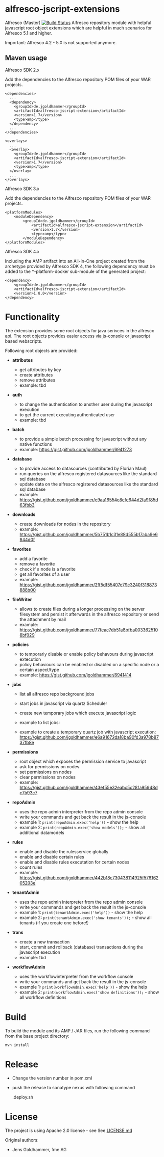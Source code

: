 alfresco-jscript-extensions
===========================

Alfresco  (Master) [![Build Status](https://travis-ci.org/jgoldhammer/alfresco-jscript-extensions.svg?branch=master)](https://travis-ci.org/jgoldhammer/alfresco-jscript-extensions)
Alfresco repository module with helpful javascript root object extensions which are helpful in much scenarios for Alfresco 5.1 and higher.

Important: Alfresco 4.2 - 5.0 is not supported anymore.

Maven usage
------------------------------

Alfresco SDK 2.x

Add the dependencies to the Alfresco repository POM files of your WAR projects.

    <dependencies>
      ...
      <dependency>
        <groupId>de.jgoldhammer</groupId>
        <artifactId>alfresco-jscript-extension</artifactId>
        <version>1.7</version>
        <type>amp</type>
      </dependency>
      ...
    </dependencies>

    <overlays>
      ...
      <overlay>
        <groupId>de.jgoldhammer</groupId>
        <artifactId>alfresco-jscript-extension</artifactId>
        <version>1.7</version>
        <type>amp</type>
      </overlay>
      ...
    </overlays>

Alfresco SDK 3.x

Add the dependencies to the Alfresco repository POM files of your WAR projects.

	<platformModules>
		<moduleDependency>
			<groupId>de.jgoldhammer</groupId>
	        	<artifactId>alfresco-jscript-extension</artifactId>
	        	<version>1.7</version>
	        	<type>amp</type>
        	</moduleDependency>
	</platformModules>

Alfresco SDK 4.x

Including the AMP artifact into an All-in-One project created from the archetype provided by Alfresco SDK 4, the following dependency must be added to the *-platform-docker sub-module of the generated project:

	<dependency>
		<groupId>de.jgoldhammer</groupId>
		<artifactId>alfresco-jscript-extension</artifactId>
		<version>1.8.0</version>
	</dependency>

# Functionality

The extension provides some root objects for java serivces in the alfresco api.
The root objects provides easier access via js-console or javascript based webscripts.

Following root objects are provided:
* **attributes**
	* get attributes by key
	* create attributes
	* remove attributes
	* example: tbd
	
* **auth**
	* to change the authentication to another user during the javascript execution
	* to get the current executing authenticated user
	* example: tbd
		
* **batch** 
	* to provide a simple batch processing for javascript without any native functions
	* example: https://gist.github.com/jgoldhammer/6941273
	
* **database** 
	* to provide access to datasources (contributed by Florian Maul)
	* run queries on the alfresco registered datasources like the standard sql database
	* update data on the alfresco registered datasources like the standard sql database
	* example: https://gist.github.com/jgoldhammer/e9aa16554e8cfe644d2fa9f85d63fbb3

* **downloads**
	* create downloads for nodes in the repository 
	* example: https://gist.github.com/jgoldhammer/5b751b1c31e88d555b17aba9e6944d0f

* **favorites**
	* add a favorite
	* remove a favorite
	* check if a node is a favorite
	* get all favorites of a user
	* example: https://gist.github.com/jgoldhammer/2ff5df55407c79c3240f318873888b00

* **fileWriter**
	* allows to create files during a longer processing on the server filesystem and persist it afterwards in the alfresco 
	repository or send the attachment by mail 
	* example: https://gist.github.com/jgoldhammer/77feac7db51a8bfba0033625108bf029
	
* **policies** 
	* to temporarly disable or enable policy behavours during javascript extecution
	* policy behaviours can be enabled or disabled on a specific node or a certain aspect/type
	* example: https://gist.github.com/jgoldhammer/6941414
	
* **jobs** 
	* list all alfresco repo background jobs
	* start jobs in javascript via quartz Scheduler
	* create new temporary jobs which execute javascript logic
	
	* example to list jobs:
	* example to create a temporary quartz job with javascript execution: 
	 https://gist.github.com/jgoldhammer/e6a91672da18ba90fd3a978b8737fb8e
	
* **permissions**
	* root object which exposes the permission service to javascript
	* ask for permissions on nodes
	* set permissions on nodes
	* clear permissions on nodes
	* example: https://gist.github.com/jgoldhammer/43ef55e32eabc5c281a95948dc7b93c7

* **repoAdmin** 
	* uses the repo admin interpreter from the repo admin console
	* write your commands and get back the result in the js-console
	* example 1: ```print(repoAdmin.exec('help'))``` - show the help
	* example 2: ```print(reopAdmin.exec('show models'));```  - show all additional datamodels
	
	
* **rules** 
	* enable and disable the rulesservice globally
	* enable and disable certain rules
	* enable and disable rules executation for certain nodes
	* count rules
	* example: https://gist.github.com/jgoldhammer/442b18c730438114925f57616205203e
	
* **tenantAdmin** 
	* uses the repo admin interpreter from the repo admin console
	* write your commands and get back the result in the js-console
	* example 1: ```print(tenantAdmin.exec('help'))``` - show the help
	* example 2: ```print(tenantAdmin.exec('show tenants'));```  - show all tenants (if you create one before!)
	
* **trans** 
	* create a new transaction
	* start, commit and rollback (database) transactions during the javascript execution
	* example: tbd
	
* **workflowAdmin** 
	* uses the workflowinterpreter from the workflow console
	* write your commands and get back the result in the js-console
	* example 1: ```print(workflowAdmin.exec('help'))``` - show the help
	* example 2: ```print(workflowAdmin.exec('show definitions'));```  - show all workflow definitions
 
# Build


To build the module and its AMP / JAR files, run the following command from the base 
project directory:

    mvn install

# Release


- Change the version number in pom.xml
- push the release to  sonatype nexus with following command
	

    .deploy.sh
	

# License

The project is using Apache 2.0 license - see See [LICENSE.md](./LICENSE.md)

Original authors:
- Jens Goldhammer, fme AG


